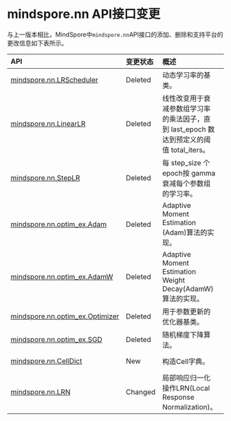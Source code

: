 # mindspore.nn API接口变更

与上一版本相比，MindSpore中`mindspore.nn`API接口的添加、删除和支持平台的更改信息如下表所示。

|API|变更状态|概述|支持平台|类别
|:----|:----|:----|:----|:----
[mindspore.nn.LRScheduler](https://mindspore.cn/docs/zh-CN/r2.1/api_python/nn/mindspore.nn.LRScheduler.html#mindspore.nn.LRScheduler)|Deleted|动态学习率的基类。|Ascend/GPU/CPU|LRScheduler类
[mindspore.nn.LinearLR](https://mindspore.cn/docs/zh-CN/r2.1/api_python/nn/mindspore.nn.LinearLR.html#mindspore.nn.LinearLR)|Deleted|线性改变用于衰减参数组学习率的乘法因子，直到 last_epoch 数达到预定义的阈值 total_iters。|Ascend/GPU/CPU|LRScheduler类
[mindspore.nn.StepLR](https://mindspore.cn/docs/zh-CN/r2.1/api_python/nn/mindspore.nn.StepLR.html#mindspore.nn.StepLR)|Deleted|每 step_size 个epoch按 gamma 衰减每个参数组的学习率。|Ascend/GPU/CPU|LRScheduler类
[mindspore.nn.optim_ex.Adam](https://mindspore.cn/docs/zh-CN/r2.1/api_python/nn/mindspore.nn.optim_ex.Adam.html#mindspore.nn.optim_ex.Adam)|Deleted|Adaptive Moment Estimation (Adam)算法的实现。|Ascend/GPU/CPU|实验性优化器
[mindspore.nn.optim_ex.AdamW](https://mindspore.cn/docs/zh-CN/r2.1/api_python/nn/mindspore.nn.optim_ex.AdamW.html#mindspore.nn.optim_ex.AdamW)|Deleted|Adaptive Moment Estimation Weight Decay(AdamW)算法的实现。|Ascend/GPU/CPU|实验性优化器
[mindspore.nn.optim_ex.Optimizer](https://mindspore.cn/docs/zh-CN/r2.1/api_python/nn/mindspore.nn.optim_ex.Optimizer.html#mindspore.nn.optim_ex.Optimizer)|Deleted|用于参数更新的优化器基类。|Ascend/GPU/CPU|实验性优化器
[mindspore.nn.optim_ex.SGD](https://mindspore.cn/docs/zh-CN/r2.1/api_python/nn/mindspore.nn.optim_ex.SGD.html#mindspore.nn.optim_ex.SGD)|Deleted|随机梯度下降算法。|Ascend/GPU/CPU|实验性优化器
[mindspore.nn.CellDict](https://mindspore.cn/docs/zh-CN/r2.2/api_python/nn/mindspore.nn.CellDict.html#mindspore.nn.CellDict)|New|构造Cell字典。|r2.2: Ascend/GPU/CPU|容器
[mindspore.nn.LRN](https://mindspore.cn/docs/zh-CN/r2.2/api_python/nn/mindspore.nn.LRN.html#mindspore.nn.LRN)|Changed|局部响应归一化操作LRN(Local Response Normalization)。|r2.1: Ascend/GPU/CPU => r2.2: GPU/CPU|非线性激活函数层
